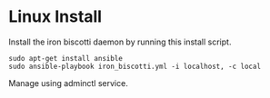 # Linux Install

Install the iron biscotti daemon by running this install script.

```
sudo apt-get install ansible
sudo ansible-playbook iron_biscotti.yml -i localhost, -c local
```

Manage using adminctl service.
